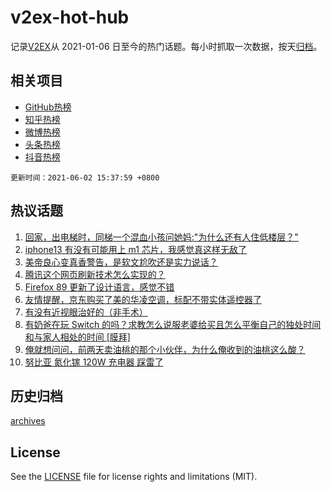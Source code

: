 # v2ex-hot-hub

 记录[V2EX](https://www.v2ex.com/)从 2021-01-06 日至今的热门话题。每小时抓取一次数据，按天[归档](archives)。
 
 ## 相关项目

- [GitHub热榜](https://github.com/snaildev/github-hot-hub)
- [知乎热榜](https://github.com/snaildev/zhihu-hot-hub)
- [微博热榜](https://github.com/snaildev/weibo-hot-hub)
- [头条热榜](https://github.com/snaildev/toutiao-hot-hub)
- [抖音热榜](https://github.com/snaildev/douyin-hot-hub)


 `更新时间：2021-06-02 15:37:59 +0800`

## 热议话题

1. [回家，出电梯时，同梯一个混血小孩问她妈:"为什么还有人住低楼层？"](https://www.v2ex.com/t/780717)
1. [iphone13 有没有可能用上 m1 芯片，我感觉真这样无敌了](https://www.v2ex.com/t/780670)
1. [美帝良心变真香警告，是软文尬吹还是实力说话？](https://www.v2ex.com/t/780738)
1. [腾讯这个网页刷新技术怎么实现的？](https://www.v2ex.com/t/780782)
1. [Firefox 89 更新了设计语言，感觉不错](https://www.v2ex.com/t/780758)
1. [友情提醒，京东购买了美的华凌空调，标配不带实体遥控器了](https://www.v2ex.com/t/780653)
1. [有没有近视眼治好的（非手术）](https://www.v2ex.com/t/780759)
1. [有奶爸在玩 Switch 的吗？求教怎么说服老婆给买且怎么平衡自己的独处时间和与家人相处的时间 [膜拜]](https://www.v2ex.com/t/780802)
1. [俺就想问问，前两天卖油桃的那个小伙伴，为什么俺收到的油桃这么酸？](https://www.v2ex.com/t/780769)
1. [努比亚 氮化镓 120W 充电器 踩雷了](https://www.v2ex.com/t/780751)

## 历史归档

[archives](archives)

## License

See the [LICENSE](LICENSE) file for license rights and limitations (MIT).
